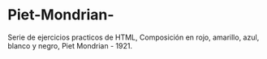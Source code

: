 # Piet-Mondrian-
Serie de ejercicios practicos de HTML,  Composición en rojo, amarillo, azul, blanco y negro, Piet Mondrian  - 1921.
